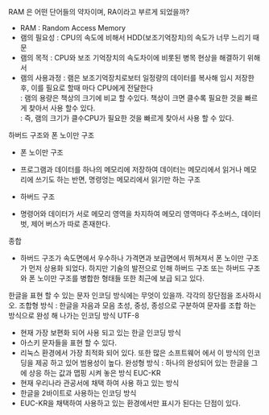 RAM 은 어떤 단어들의 약자이며, RA이라고 부르게 되었을까?
- RAM : Random Access Memory
- 램의 필요성 : CPU의 속도에 비해서 HDD(보조기억장치)의 속도가 너무 느리기 때문
- 램의 목적 : CPU와 보조 기억장치의 속도차이에 비롯된 병목 현상을 해결하기 위해서    
- 램의 사용과정 : 램은 보조기억장치로보터 일정량의 데이터를 복사해 임시 저장한후, 이를 필요로 할때 마다 CPU에게 전달한다  
             : 램의 용량은 책상의 크기에 비교 할 수있다. 책상이 크면 클수록 필요한 것을 빠르게 찾아서 사용 할수 있다.  
              : 즉, 램의 크기가 클수CPU가 필요한 것을 빠르게 찾아서 사용 할 수 있다.
              
하버드 구조와 폰 노이만  구조
* 폰 노이만 구조
- 프로그램과 데이터를 하나의 메모리에 저장하여 데이터는 메모리에서 읽거나 메모리에 쓰기도 하는 반면, 명령엉는 메모리에서 읽기만 하는 구조
* 하버드 구조
- 명령어와 데이터가 서로  메모리 영역을 차지하여 메모리 영역마다 주소버스, 데이터 벗, 제어 버스가 따로 존재한다.

종합
- 하버드 구조가 속도면에서 우수하나 가격면과 보급면에서 뛰쳐져서 폰 노이만 구조가 먼저 상용화 되었다. 하지만 기술의 발전으로 인해 하버드 구조 또는 하버드 구조와 폰 노이만 구조를 병합한 형태들 또한 최근에 보급 되고 있다. 

한글을 표현 할 수 있는 문자 인코딩 방식에는 무엇이 있을까. 각각의 장단점을 조사하시오.
조합형 방식 : 한글을 자음과 모음 초성, 중성, 종성으로 구분하여 문자를 조합 하는 방식으로 완성 해 나가는 인코딩 방식
UTF-8
- 현재 가장 보편화 되어 사용 되고 있는 한글 인코딩 방식
- 아스키 문자들을 표현 할 수 있다.
- 리눅스 환경에서 가장 최적화 되어 있다. 또한 많은 소프트웨어 에서 이 방식의 인코딩을 제공 하고 있어 범용성이 높다.
완성형 방식 : 하나의 완성되어 있는 한글을 그에 상응 하는 값과 맵핑 시켜 놓은 방식
EUC-KR
- 현재 우리나라 관공서에 채택 하여 사용 하고 있는 방식
- 한글을 2바이트로 사용하는 인코딩 방식
- EUC-KR을 채택하여 사용하고 있는 환경에서만 표시가 된다는 단점이 있다.
